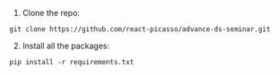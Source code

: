 1. Clone the repo:

```
git clone https://github.com/react-picasso/advance-ds-seminar.git
```

2. Install all the packages:

```
pip install -r requirements.txt
```
